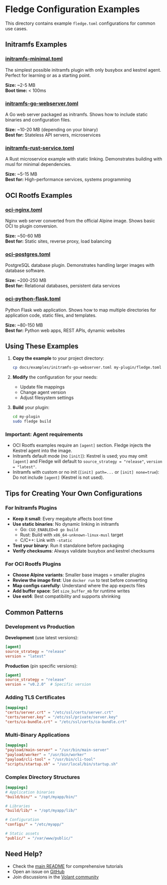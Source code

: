 # Fledge Configuration Examples

This directory contains example `fledge.toml` configurations for common use cases.

## Initramfs Examples

### [initramfs-minimal.toml](initramfs-minimal.toml)
The simplest possible initramfs plugin with only busybox and kestrel agent. Perfect for learning or as a starting point.

**Size:** ~2-5 MB  
**Boot time:** < 100ms

### [initramfs-go-webserver.toml](initramfs-go-webserver.toml)
A Go web server packaged as initramfs. Shows how to include static binaries and configuration files.

**Size:** ~10-20 MB (depending on your binary)  
**Best for:** Stateless API servers, microservices

### [initramfs-rust-service.toml](initramfs-rust-service.toml)
A Rust microservice example with static linking. Demonstrates building with musl for minimal dependencies.

**Size:** ~5-15 MB  
**Best for:** High-performance services, systems programming

## OCI Rootfs Examples

### [oci-nginx.toml](oci-nginx.toml)
Nginx web server converted from the official Alpine image. Shows basic OCI to plugin conversion.

**Size:** ~50-60 MB  
**Best for:** Static sites, reverse proxy, load balancing

### [oci-postgres.toml](oci-postgres.toml)
PostgreSQL database plugin. Demonstrates handling larger images with database software.

**Size:** ~200-250 MB  
**Best for:** Relational databases, persistent data services

### [oci-python-flask.toml](oci-python-flask.toml)
Python Flask web application. Shows how to map multiple directories for application code, static files, and templates.

**Size:** ~80-150 MB  
**Best for:** Python web apps, REST APIs, dynamic websites

## Using These Examples

1. **Copy the example** to your project directory:
   ```bash
   cp docs/examples/initramfs-go-webserver.toml my-plugin/fledge.toml
   ```

2. **Modify** the configuration for your needs:
   - Update file mappings
   - Change agent version
   - Adjust filesystem settings

3. **Build** your plugin:
   ```bash
   cd my-plugin
   sudo fledge build
   ```

### Important: Agent requirements

- OCI Rootfs examples require an `[agent]` section. Fledge injects the Kestrel agent into the image.
- Initramfs default mode (no `[init]`): Kestrel is used; you may omit `[agent]` and Fledge will default to `source_strategy = "release"`, `version = "latest"`.
- Initramfs with custom or no init (`[init] path=...` or `[init] none=true`): Do not include `[agent]` (Kestrel is not used).

## Tips for Creating Your Own Configurations

### For Initramfs Plugins

- **Keep it small**: Every megabyte affects boot time
- **Use static binaries**: No dynamic linking in initramfs
  - Go: `CGO_ENABLED=0 go build`
  - Rust: Build with `x86_64-unknown-linux-musl` target
  - C/C++: Link with `-static`
- **Test your binary**: Run it standalone before packaging
- **Verify checksums**: Always validate busybox and kestrel checksums

### For OCI Rootfs Plugins

- **Choose Alpine variants**: Smaller base images = smaller plugins
- **Review the image first**: Use `docker run` to test before converting
- **Map configs carefully**: Understand where the app expects files
- **Add buffer space**: Set `size_buffer_mb` for runtime writes
- **Use ext4**: Best compatibility and supports shrinking

## Common Patterns

### Development vs Production

**Development** (use latest versions):
```toml
[agent]
source_strategy = "release"
version = "latest"
```

**Production** (pin specific versions):
```toml
[agent]
source_strategy = "release"
version = "v0.2.0"  # Specific version
```

### Adding TLS Certificates

```toml
[mappings]
"certs/server.crt" = "/etc/ssl/certs/server.crt"
"certs/server.key" = "/etc/ssl/private/server.key"
"certs/ca-bundle.crt" = "/etc/ssl/certs/ca-bundle.crt"
```

### Multi-Binary Applications

```toml
[mappings]
"payload/main-server" = "/usr/bin/main-server"
"payload/worker" = "/usr/bin/worker"
"payload/cli-tool" = "/usr/bin/cli-tool"
"scripts/startup.sh" = "/usr/local/bin/startup.sh"
```

### Complex Directory Structures

```toml
[mappings]
# Application binaries
"build/bin/" = "/opt/myapp/bin/"

# Libraries
"build/lib/" = "/opt/myapp/lib/"

# Configuration
"configs/" = "/etc/myapp/"

# Static assets
"public/" = "/var/www/public/"
```

## Need Help?

- Check the [main README](../../README.md) for comprehensive tutorials
- Open an issue on [GitHub](https://github.com/volantvm/fledge/issues)
- Join discussions in the [Volant community](https://github.com/volantvm/volant/discussions)
